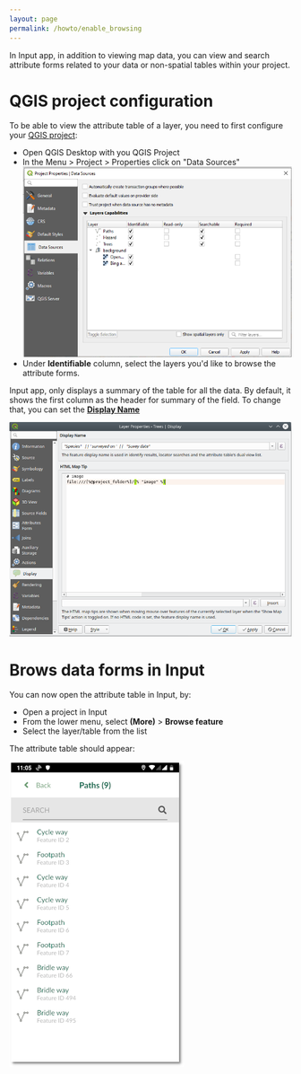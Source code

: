 ```yaml
---
layout: page
permalink: /howto/enable_browsing
---
```

<!--- IMPORTANT: This permlink is referenced from InputApp -->

In Input app, in addition to viewing map data, you can view and search attribute forms related to your data or non-spatial tables within your project.

# QGIS project configuration

To be able to view the attribute table of a layer, you need to first configure your [QGIS project](https://docs.qgis.org/3.10/en/docs/user_manual/introduction/qgis_configuration.html?highlight=properties#data-sources-properties):

- Open QGIS Desktop with you QGIS Project
- In the Menu > Project > Properties click on "Data Sources"
![browse_enable](../images/qgis_data_sources.png)
- Under **Identifiable** column, select the layers you'd like to browse the attribute forms.

Input app, only displays a summary of the table for all the data. By default, it shows the first column as the header for summary of the field. To change that, you can set the [**Display Name**](https://docs.qgis.org/3.10/en/docs/user_manual/working_with_vector/vector_properties.html#display-properties)

![display_name](../images/qgis_properties_display.png)

# Brows data forms in Input
You can now open the attribute table in Input, by:

- Open a project in Input
- From the lower menu, select **(More)** > **Browse feature**
- Select the layer/table from the list

The attribute table should appear:

![display_name](../images/input_browse_data.png)
